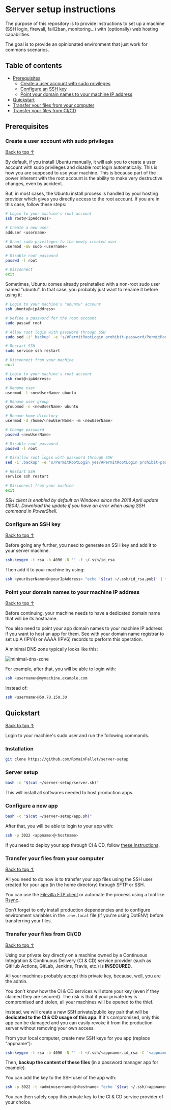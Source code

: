 # Server setup instructions

The purpose of this repository is to provide instructions to set up a machine
(SSH login, firewall, faill2ban, monitoring...) with (optionally) web hosting capabilities.

The goal is to provide an opinionated environment that just work for commons scenarios.

## Table of contents

- [Prerequisites](#prerequisites)
  - [Create a user account with sudo privileges](#create-a-user-account-with-sudo-privileges)
  - [Configure an SSH key](#configure-an-ssh-key)
  - [Point your domain names to your machine IP address](#point-your-domain-names-to-your-machine-ip-address)
- [Quickstart](#quickstart)
- [Transfer your files from your computer](#transfer-your-files-from-your-computer)
- [Transfer your files from CI/CD](#transfer-your-files-from-cicd)

## Prerequisites

### Create a user account with sudo privileges

[Back to top ↑](#table-of-contents)

By default, if you install Ubuntu manually, it will ask you to create
a user account with sudo privileges and disable root login automatically.
This is how you are supposed to use your machine. This is because part of
the power inherent with the root account is the ability to make very
destructive changes, even by accident.

But, in most cases, the Ubuntu install process is handled by your hosting
provider which gives you directly access to the root account.
If you are in this case, follow these steps:

```bash
# Login to your machine's root account
ssh root@<ipAddress>

# Create a new user
adduser <username>

# Grant sudo privileges to the newly created user
usermod -aG sudo <username>

# Disable root password
passwd -l root

# Disconnect
exit
```

Sometimes, Ubuntu comes already preinstalled with a non-root sudo user named
"ubuntu". In that case, you probably just want to rename it before using it:

<!-- markdownlint-disable MD013 -->
```bash
# Login to your machine's "ubuntu" account
ssh ubuntu@<ipAddress>

# Define a password for the root account
sudo passwd root

# Allow root login with password through SSH
sudo sed -i'.backup' -e 's/#PermitRootLogin prohibit-password/PermitRootLogin yes/g' /etc/ssh/sshd_config

# Restart SSH
sudo service ssh restart

# Disconnect from your machine
exit

# Login to your machine's root account
ssh root@<ipAddress>

# Rename user
usermod -l <newUserName> ubuntu

# Rename user group
groupmod -n <newUserName> ubuntu

# Rename home directory
usermod -d /home/<newUserName> -m <newUserName>

# Change password
passwd <newUserName>

# Disable root password
passwd -l root

# Disallow root login with password through SSH
sed -i'.backup' -e 's/PermitRootLogin yes/#PermitRootLogin prohibit-password/g' /etc/ssh/sshd_config

# Restart SSH
service ssh restart

# Disconnect from your machine
exit
```
<!-- markdownlint-enable MD013 -->

_SSH client is enabled by default on Windows since the 2018 April update (1804).
Download the update if you have an error when using SSH command in PowerShell._

### Configure an SSH key

[Back to top ↑](#table-of-contents)

Before going any further, you need to generate an SSH key
and add it to your server machine.

```bash
ssh-keygen -t rsa -b 4096 -N '' -f ~/.ssh/id_rsa
```

Then add it to your machine by using:

<!-- markdownlint-disable MD013 -->
```bash
ssh <yourUserName>@<yourIpAddress> "echo '$(cat ~/.ssh/id_rsa.pub)' | tee -a ~/.ssh/authorized_keys > /dev/null"
```
<!-- markdownlint-enable MD013 -->

### Point your domain names to your machine IP address

[Back to top ↑](#table-of-contents)

Before continuing, your machine needs to have a dedicated domain name
that will be its hostname.

You also need to point your app domain names to your machine IP address
if you want to host an app for them. See with your domain name registrar
to set up A (IPV4) or AAAA (IPV6) records to perform this operation.

A minimal DNS zone typically looks like this:

![minimal-dns-zone](https://user-images.githubusercontent.com/6952638/84637979-ae703b00-aef6-11ea-8343-0f2036609a6c.png)

For example, after that, you will be able to login with:

```bash
ssh <username>@mymachine.example.com
```

Instead of:

```bash
ssh <username>@50.70.150.30
```

## Quickstart

[Back to top ↑](#table-of-contents)

Login to your machine's sudo user and run the following commands.

### Installation

```bash
git clone https://github.com/RomainFallet/server-setup
```

### Server setup

```bash
bash -c "$(cat ~/server-setup/server.sh)"
```

This will install all softwares needed to host production apps.

### Configure a new app

```bash
bash -c "$(cat ~/server-setup/app.sh)"
```

After that, you will be able to login to your app with:

```bash
ssh -p 3022 <appname>@<hostname>
```

If you need to deploy your app through CI & CD, follow [these instructions](#transfer-your-files-from-cicd).

### Transfer your files from your computer

[Back to top ↑](#table-of-contents)

All you need to do now is to transfer your app files using the SSH user created
for your app (in the home directory) through SFTP or SSH.

You can use the [Filezilla FTP client](https://filezilla-project.org/) or automate
the process using a tool like [Rsync](https://linux.die.net/man/1/rsync).

Don’t forget to only install production dependencies and to configure environment
variables in the `.env.local` file (if you're using DotENV)
before transferring your files.

### Transfer your files from CI/CD

[Back to top ↑](#table-of-contents)

Using our private key directly on a machine owned by a Continuous Integration
& Continuous Delivery (CI & CD) service provider (such as GitHub Actions,
GitLab, Jenkins, Travis, etc.) is **INSECURED**.

All your machines probably accept this private key, because, well, you are the admin.

You don't know how the CI & CD services will store your key (even if they claimed
they are secured). The risk is that if your private key is compromised and stolen,
all your machines will be opened to the thief.

Instead, we will create a new SSH private/public key pair that will be
**dedicated to the CI & CD usage of this app**. If it's compromised, only this
app can be damaged and you can easily revoke it from the production server
without removing your own access.

From your local computer, create new SSH keys for you app (replace "appname"):

```bash
ssh-keygen -t rsa -b 4096 -N '' -f ~/.ssh/<appname>.id_rsa -C '<appname>'
```

Then, **backup the content of these files** (in a password manager app for example).

You can add the key to the SSH user of the app with:

<!-- markdownlint-disable MD013 -->
```bash
ssh -p 3022 -t <adminusername>@<hostname> "echo '$(cat ~/.ssh/<appname>.id_rsa.pub)' | sudo tee -a /home/<appname>/.ssh/authorized_keys"
```
<!-- markdownlint-enable MD013 -->

You can then safely copy this private key to the CI & CD service
provider of your choice.
